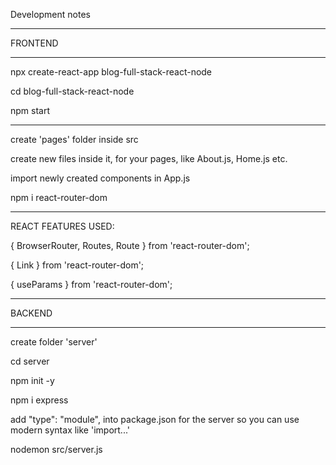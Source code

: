 Development notes

---

FRONTEND

---

npx create-react-app blog-full-stack-react-node

cd blog-full-stack-react-node

npm start

---

create 'pages' folder inside src

create new files inside it, for your pages, like About.js, Home.js etc.

import newly created components in App.js

npm i react-router-dom

---

REACT FEATURES USED:

{ BrowserRouter, Routes, Route } from 'react-router-dom';

{ Link } from 'react-router-dom';

{ useParams } from 'react-router-dom';

---

BACKEND

---

create folder 'server'

cd server

npm init -y

npm i express

add  "type": "module", into package.json for the server so you can use modern syntax like 'import...'

nodemon src/server.js
